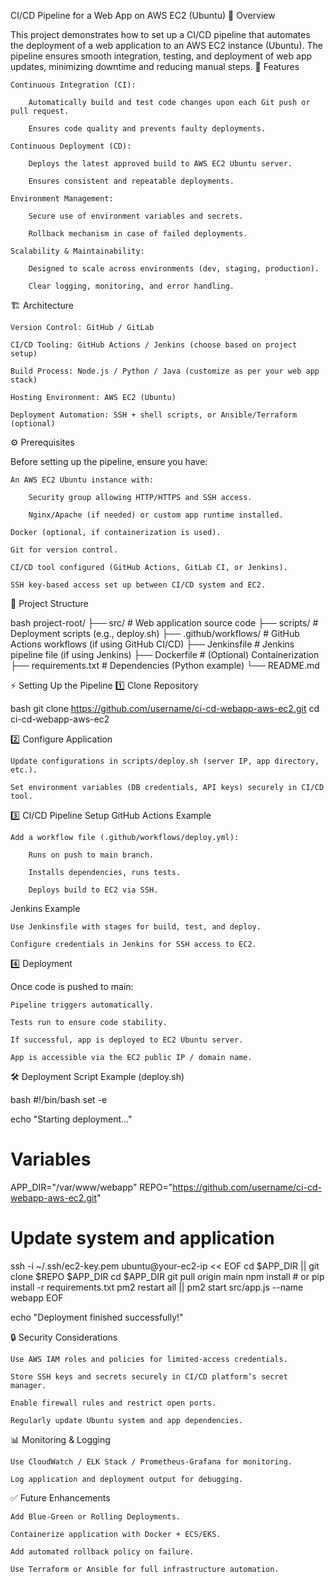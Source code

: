 CI/CD Pipeline for a Web App on AWS EC2 (Ubuntu)
📌 Overview

This project demonstrates how to set up a CI/CD pipeline that automates the deployment of a web application to an AWS EC2 instance (Ubuntu).
The pipeline ensures smooth integration, testing, and deployment of web app updates, minimizing downtime and reducing manual steps.
🚀 Features

    Continuous Integration (CI):

        Automatically build and test code changes upon each Git push or pull request.

        Ensures code quality and prevents faulty deployments.

    Continuous Deployment (CD):

        Deploys the latest approved build to AWS EC2 Ubuntu server.

        Ensures consistent and repeatable deployments.

    Environment Management:

        Secure use of environment variables and secrets.

        Rollback mechanism in case of failed deployments.

    Scalability & Maintainability:

        Designed to scale across environments (dev, staging, production).

        Clear logging, monitoring, and error handling.

🏗️ Architecture

    Version Control: GitHub / GitLab

    CI/CD Tooling: GitHub Actions / Jenkins (choose based on project setup)

    Build Process: Node.js / Python / Java (customize as per your web app stack)

    Hosting Environment: AWS EC2 (Ubuntu)

    Deployment Automation: SSH + shell scripts, or Ansible/Terraform (optional)

⚙️ Prerequisites

Before setting up the pipeline, ensure you have:

    An AWS EC2 Ubuntu instance with:

        Security group allowing HTTP/HTTPS and SSH access.

        Nginx/Apache (if needed) or custom app runtime installed.

    Docker (optional, if containerization is used).

    Git for version control.

    CI/CD tool configured (GitHub Actions, GitLab CI, or Jenkins).

    SSH key-based access set up between CI/CD system and EC2.

📂 Project Structure

bash
project-root/
├── src/               # Web application source code
├── scripts/           # Deployment scripts (e.g., deploy.sh)
├── .github/workflows/ # GitHub Actions workflows (if using GitHub CI/CD)
├── Jenkinsfile        # Jenkins pipeline file (if using Jenkins)
├── Dockerfile         # (Optional) Containerization
├── requirements.txt   # Dependencies (Python example)
└── README.md

⚡ Setting Up the Pipeline
1️⃣ Clone Repository

bash
git clone https://github.com/username/ci-cd-webapp-aws-ec2.git
cd ci-cd-webapp-aws-ec2

2️⃣ Configure Application

    Update configurations in scripts/deploy.sh (server IP, app directory, etc.).

    Set environment variables (DB credentials, API keys) securely in CI/CD tool.

3️⃣ CI/CD Pipeline Setup
GitHub Actions Example

    Add a workflow file (.github/workflows/deploy.yml):

        Runs on push to main branch.

        Installs dependencies, runs tests.

        Deploys build to EC2 via SSH.

Jenkins Example

    Use Jenkinsfile with stages for build, test, and deploy.

    Configure credentials in Jenkins for SSH access to EC2.

4️⃣ Deployment

Once code is pushed to main:

    Pipeline triggers automatically.

    Tests run to ensure code stability.

    If successful, app is deployed to EC2 Ubuntu server.

    App is accessible via the EC2 public IP / domain name.

🛠️ Deployment Script Example (deploy.sh)

bash
#!/bin/bash
set -e

echo "Starting deployment..."

# Variables
APP_DIR="/var/www/webapp"
REPO="https://github.com/username/ci-cd-webapp-aws-ec2.git"

# Update system and application
ssh -i ~/.ssh/ec2-key.pem ubuntu@your-ec2-ip << EOF
    cd $APP_DIR || git clone $REPO $APP_DIR
    cd $APP_DIR
    git pull origin main
    npm install   # or pip install -r requirements.txt
    pm2 restart all || pm2 start src/app.js --name webapp
EOF

echo "Deployment finished successfully!"

🔒 Security Considerations

    Use AWS IAM roles and policies for limited-access credentials.

    Store SSH keys and secrets securely in CI/CD platform’s secret manager.

    Enable firewall rules and restrict open ports.

    Regularly update Ubuntu system and app dependencies.

📊 Monitoring & Logging

    Use CloudWatch / ELK Stack / Prometheus-Grafana for monitoring.

    Log application and deployment output for debugging.

✅ Future Enhancements

    Add Blue-Green or Rolling Deployments.

    Containerize application with Docker + ECS/EKS.

    Add automated rollback policy on failure.

    Use Terraform or Ansible for full infrastructure automation.
